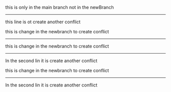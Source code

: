 
<p>this is only in the main branch not in the newBranch</p>
<hr>
<p>this line is ot create another conflict</p><p>this is change in the newbranch to create conflict</p>
<hr>

<p>this is change in the newbranch to create conflict</p>
<hr>
<p>In the second lin it is create another conflict</p>

<p>this is change in the newbranch to create conflict</p>
<hr>
<p>In the second lin it is create another conflict</p>